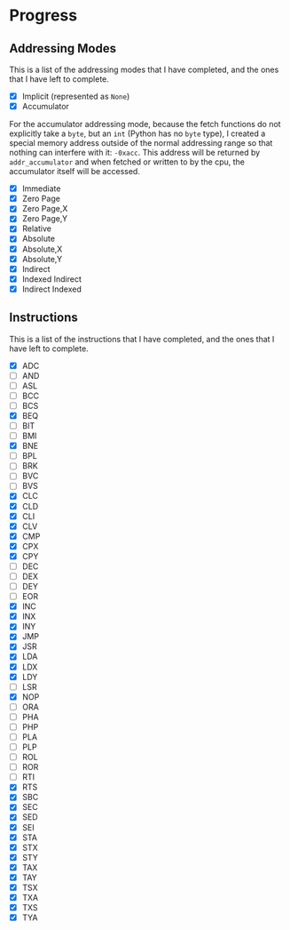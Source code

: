 # Progress

## Addressing Modes

This is a list of the addressing modes that I have completed, and the ones that
I have left to complete.

- [x] Implicit (represented as `None`)
- [x] Accumulator

For the accumulator addressing mode, because the fetch functions do not
explicitly take a `byte`, but an `int` (Python has no `byte` type), I created a
special memory address outside of the normal addressing range so that nothing
can interfere with it: `-0xacc`. This address will be returned by
`addr_accumulator` and when fetched or written to by the cpu, the accumulator
itself will be accessed.

- [x] Immediate
- [x] Zero Page
- [x] Zero Page,X
- [x] Zero Page,Y
- [x] Relative
- [x] Absolute
- [x] Absolute,X
- [x] Absolute,Y
- [x] Indirect
- [x] Indexed Indirect
- [x] Indirect Indexed

## Instructions

This is a list of the instructions that I have completed, and the ones that I have left to complete.

- [x] ADC
- [ ] AND
- [ ] ASL
- [ ] BCC
- [ ] BCS
- [x] BEQ
- [ ] BIT
- [ ] BMI
- [x] BNE
- [ ] BPL
- [ ] BRK
- [ ] BVC
- [ ] BVS
- [x] CLC
- [x] CLD
- [x] CLI
- [x] CLV
- [x] CMP
- [x] CPX
- [x] CPY
- [ ] DEC
- [ ] DEX
- [ ] DEY
- [ ] EOR
- [x] INC
- [x] INX
- [x] INY
- [x] JMP
- [x] JSR
- [x] LDA
- [x] LDX
- [x] LDY
- [ ] LSR
- [x] NOP
- [ ] ORA
- [ ] PHA
- [ ] PHP
- [ ] PLA
- [ ] PLP
- [ ] ROL
- [ ] ROR
- [ ] RTI
- [x] RTS
- [x] SBC
- [x] SEC
- [x] SED
- [x] SEI
- [x] STA
- [x] STX
- [x] STY
- [x] TAX
- [x] TAY
- [x] TSX
- [x] TXA
- [x] TXS
- [x] TYA
